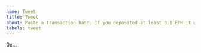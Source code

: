 ```yaml
---
name: Tweet
title: Tweet
about: Paste a transaction hash. If you deposited at least 0.1 ETH it will be posted on Twitter.
labels: tweet
---
```


0x...
